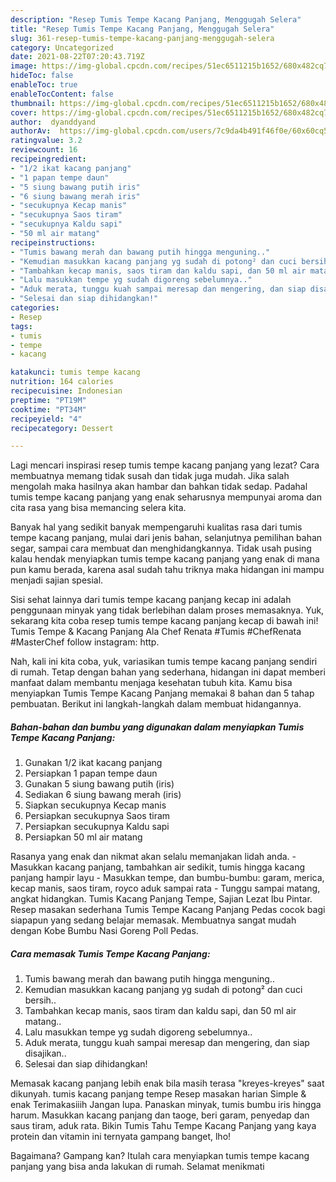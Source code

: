```yaml
---
description: "Resep Tumis Tempe Kacang Panjang, Menggugah Selera"
title: "Resep Tumis Tempe Kacang Panjang, Menggugah Selera"
slug: 361-resep-tumis-tempe-kacang-panjang-menggugah-selera
category: Uncategorized
date: 2021-08-22T07:20:43.719Z
image: https://img-global.cpcdn.com/recipes/51ec6511215b1652/680x482cq70/tumis-tempe-kacang-panjang-foto-resep-utama.jpg
hideToc: false
enableToc: true
enableTocContent: false
thumbnail: https://img-global.cpcdn.com/recipes/51ec6511215b1652/680x482cq70/tumis-tempe-kacang-panjang-foto-resep-utama.jpg
cover: https://img-global.cpcdn.com/recipes/51ec6511215b1652/680x482cq70/tumis-tempe-kacang-panjang-foto-resep-utama.jpg
author:  dyanddyand
authorAv:  https://img-global.cpcdn.com/users/7c9da4b491f46f0e/60x60cq50/avatar.jpg
ratingvalue: 3.2
reviewcount: 16
recipeingredient:
- "1/2 ikat kacang panjang"
- "1 papan tempe daun"
- "5 siung bawang putih iris"
- "6 siung bawang merah iris"
- "secukupnya Kecap manis"
- "secukupnya Saos tiram"
- "secukupnya Kaldu sapi"
- "50 ml air matang"
recipeinstructions:
- "Tumis bawang merah dan bawang putih hingga menguning.."
- "Kemudian masukkan kacang panjang yg sudah di potong² dan cuci bersih.."
- "Tambahkan kecap manis, saos tiram dan kaldu sapi, dan 50 ml air matang.."
- "Lalu masukkan tempe yg sudah digoreng sebelumnya.."
- "Aduk merata, tunggu kuah sampai meresap dan mengering, dan siap disajikan.."
- "Selesai dan siap dihidangkan!"
categories:
- Resep
tags:
- tumis
- tempe
- kacang

katakunci: tumis tempe kacang 
nutrition: 164 calories
recipecuisine: Indonesian
preptime: "PT19M"
cooktime: "PT34M"
recipeyield: "4"
recipecategory: Dessert

---
```



Lagi mencari inspirasi resep tumis tempe kacang panjang yang lezat? Cara membuatnya memang tidak susah dan tidak juga mudah. Jika salah mengolah maka hasilnya akan hambar dan bahkan tidak sedap. Padahal tumis tempe kacang panjang yang enak seharusnya mempunyai aroma dan cita rasa yang bisa memancing selera kita.


Banyak hal yang sedikit banyak mempengaruhi kualitas rasa dari tumis tempe kacang panjang, mulai dari jenis bahan, selanjutnya pemilihan bahan segar, sampai cara membuat dan menghidangkannya. Tidak usah pusing kalau hendak menyiapkan tumis tempe kacang panjang yang enak di mana pun kamu berada, karena asal sudah tahu triknya maka hidangan ini mampu menjadi sajian spesial.

Sisi sehat lainnya dari tumis tempe kacang panjang kecap ini adalah penggunaan minyak yang tidak berlebihan dalam proses memasaknya. Yuk, sekarang kita coba resep tumis tempe kacang panjang kecap di bawah ini! Tumis Tempe &amp; Kacang Panjang Ala Chef Renata #Tumis #ChefRenata #MasterChef follow instagram: http.


Nah, kali ini kita coba, yuk, variasikan tumis tempe kacang panjang sendiri di rumah. Tetap dengan bahan yang sederhana, hidangan ini dapat memberi manfaat dalam membantu menjaga kesehatan tubuh kita. Kamu bisa menyiapkan Tumis Tempe Kacang Panjang memakai 8 bahan dan 5 tahap pembuatan. Berikut ini langkah-langkah dalam membuat hidangannya.

<!--inarticleads1-->

##### Bahan-bahan dan bumbu yang digunakan dalam menyiapkan Tumis Tempe Kacang Panjang:

1. Gunakan 1/2 ikat kacang panjang
1. Persiapkan 1 papan tempe daun
1. Gunakan 5 siung bawang putih (iris)
1. Sediakan 6 siung bawang merah (iris)
1. Siapkan secukupnya Kecap manis
1. Persiapkan secukupnya Saos tiram
1. Persiapkan secukupnya Kaldu sapi
1. Persiapkan 50 ml air matang


Rasanya yang enak dan nikmat akan selalu memanjakan lidah anda. - Masukkan kacang panjang, tambahkan air sedikit, tumis hingga kacang panjang hampir layu - Masukkan tempe, dan bumbu-bumbu: garam, merica, kecap manis, saos tiram, royco aduk sampai rata - Tunggu sampai matang, angkat hidangkan. Tumis Kacang Panjang Tempe, Sajian Lezat Ibu Pintar. Resep masakan sederhana Tumis Tempe Kacang Panjang Pedas cocok bagi siapapun yang sedang belajar memasak. Membuatnya sangat mudah dengan Kobe Bumbu Nasi Goreng Poll Pedas. 

<!--inarticleads2-->

##### Cara memasak Tumis Tempe Kacang Panjang:

1. Tumis bawang merah dan bawang putih hingga menguning..
1. Kemudian masukkan kacang panjang yg sudah di potong² dan cuci bersih..
1. Tambahkan kecap manis, saos tiram dan kaldu sapi, dan 50 ml air matang..
1. Lalu masukkan tempe yg sudah digoreng sebelumnya..
1. Aduk merata, tunggu kuah sampai meresap dan mengering, dan siap disajikan..
1. Selesai dan siap dihidangkan!

Memasak kacang panjang lebih enak bila masih terasa &#34;kreyes-kreyes&#34; saat dikunyah. tumis kacang panjang tempe Resep masakan harian Simple &amp; enak Terimakasiiih Jangan lupa. Panaskan minyak, tumis bumbu iris hingga harum. Masukkan kacang panjang dan taoge, beri garam, penyedap dan saus tiram, aduk rata. Bikin Tumis Tahu Tempe Kacang Panjang yang kaya protein dan vitamin ini ternyata gampang banget, lho! 

Bagaimana? Gampang kan? Itulah cara menyiapkan tumis tempe kacang panjang yang bisa anda lakukan di rumah. Selamat menikmati
